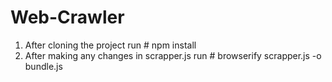 # Web-Crawler
1) After cloning the project run # npm install
2) After making any changes in scrapper.js run # browserify scrapper.js -o bundle.js
